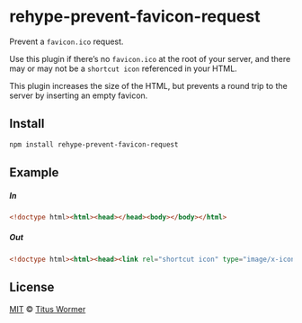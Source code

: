 <!--This file is generated by `build-packages.js`-->

# rehype-prevent-favicon-request

Prevent a `favicon.ico` request.

Use this plugin if there’s no `favicon.ico` at the root
of your server, and there may or may not be a `shortcut icon`
referenced in your HTML.

This plugin increases the size of the HTML, but prevents
a round trip to the server by inserting an empty favicon.

## Install

```sh
npm install rehype-prevent-favicon-request
```

## Example

##### In

```html
<!doctype html><html><head></head><body></body></html>
```

##### Out

```html
<!doctype html><html><head><link rel="shortcut icon" type="image/x-icon" href="data:image/x-icon;,"></head><body></body></html>
```

## License

[MIT](https://github.com/rehypejs/rehype-minify/blob/master/LICENSE) © [Titus Wormer](http://wooorm.com)
